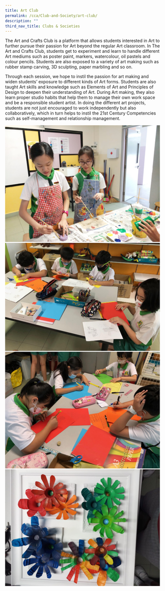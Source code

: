 ```yaml
---
title: Art Club
permalink: /cca/Club-and-Society/art-club/
description: ""
third_nav_title: Clubs & Societies
---
```



The Art and Crafts Club is a platform that allows students interested in Art to further pursue their passion for Art beyond the regular Art classroom. In The Art and Crafts Club, students get to experiment and learn to handle different Art mediums such as poster paint, markers, watercolour, oil pastels and colour pencils. Students are also exposed to a variety of art making such as rubber stamp carving, 3D sculpting, paper marbling and so on. 

Through each session, we hope to instil the passion for art making and widen students’ exposure to different kinds of Art forms. Students are also taught Art skills and knowledge such as Elements of Art and Principles of Design to deepen their understanding of Art. During Art making, they also learn proper studio habits that help them to manage their own work space and be a responsible student artist. In doing the different art projects, students are not just encouraged to work independently but also collaboratively, which in turn helps to instil the 21st Century Competencies such as self-management and relationship management.

![](/images/art1.jpeg)
![](/images/2%20(3).jpg)
![](/images/3%20(2).jpg)
![](/images/4.jpeg)
